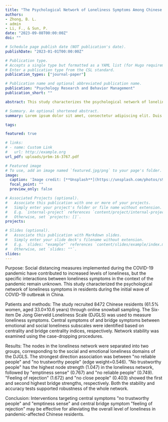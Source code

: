 ```yaml
---
title: "The Psychological Network of Loneliness Symptoms Among Chinese Residents During the COVID-19 Outbreak"
authors:
- Zhong, B. L.
- admin
- Li, F., & Sun, P.
date: "2023-09-08T00:00:00Z"
doi: ""

# Schedule page publish date (NOT publication's date).
publishDate: "2023-01-01T00:00:00Z"

# Publication type.
# Accepts a single type but formatted as a YAML list (for Hugo requirements).
# Enter a publication type from the CSL standard.
publication_types: ["journal-paper"]

# Publication name and optional abbreviated publication name.
publication: "Psychology Research and Behavior Management"
publication_short: ""

abstract: This study characterizes the psychological network of loneliness symptoms among Chinese residents during the initial wave of the COVID-19 outbreak, identifying key central symptoms and bridge symptoms that could inform targeted interventions aimed at reducing loneliness in this population.

# Summary. An optional shortened abstract.
summary: Lorem ipsum dolor sit amet, consectetur adipiscing elit. Duis posuere tellus ac convallis placerat. Proin tincidunt magna sed ex sollicitudin condimentum.

tags:

featured: true

# links:
# - name: Custom Link
#   url: http://example.org
url_pdf: uploads/prbm-16-3767.pdf

# Featured image
# To use, add an image named `featured.jpg/png` to your page's folder. 
image:
  caption: 'Image credit: [**Unsplash**](https://unsplash.com/photos/s9CC2SKySJM)'
  focal_point: ""
  preview_only: false

# Associated Projects (optional).
#   Associate this publication with one or more of your projects.
#   Simply enter your project's folder or file name without extension.
#   E.g. `internal-project` references `content/project/internal-project/index.md`.
#   Otherwise, set `projects: []`.
projects:

# Slides (optional).
#   Associate this publication with Markdown slides.
#   Simply enter your slide deck's filename without extension.
#   E.g. `slides: "example"` references `content/slides/example/index.md`.
#   Otherwise, set `slides: ""`.
slides: 
---
```


Purpose: Social distancing measures implemented during the COVID-19 pandemic have contributed to increased levels of loneliness, but the specific interactions between loneliness symptoms in the context of the pandemic remain unknown. This study characterized the psychological network of loneliness symptoms in residents during the initial wave of COVID-19 outbreak in China.

Patients and methods: The study recruited 8472 Chinese residents (61.5% women, aged 33.0±10.6 years) through online snowball sampling. The Six-item De Jong Gierveld Loneliness Scale (DJGLS) was used to measure loneliness symptoms. Central symptoms of and bridge symptoms between emotional and social loneliness subscales were identified based on centrality and bridge centrality indices, respectively. Network stability was examined using the case-dropping procedures.

Results: The nodes in the loneliness network were separated into two groups, corresponding to the social and emotional loneliness domains of the DJGLS. The strongest direction association was between "no reliable people" and "no trustworthy people" (edge weight=0.546). "No trustworthy people" has the highest node strength (1.047) in the loneliness network, followed by "emptiness sense" (0.767) and "no reliable people" (0.749). "Feeling of rejection" (1.672) and "no close people" (0.403) showed the first and second highest bridge strengths, respectively. Both the stability and accuracy tests supported robustness of the whole network.

Conclusion: Interventions targeting central symptoms "no trustworthy people" and "emptiness sense" and central bridge symptom "feeling of rejection" may be effective for alleviating the overall level of loneliness in pandemic-affected Chinese residents.
